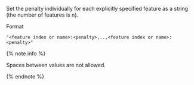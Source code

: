 
Set the penalty individually for each explicitly specified feature as a string (the number of features is n).

Format

```
"<feature index or name>:<penalty>,..,<feature index or name>:<penalty>"
```

{% note info %}

Spaces between values are not allowed.

{% endnote %}


